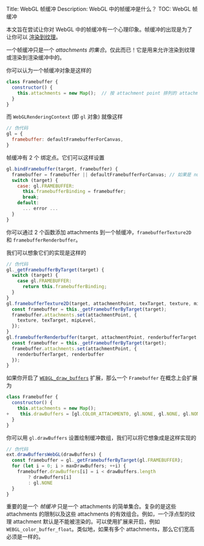 Title: WebGL 帧缓冲
Description: WebGL 中的帧缓冲是什么？
TOC: WebGL 帧缓冲


本文旨在尝试让你对 WebGL 中的帧缓冲有一个心理印象。帧缓冲的出现是为了让你可以 [渲染到纹理](webgl-render-to-texture.html)。

一个帧缓冲只是一个 *attachments 的集合*。仅此而已！它是用来允许渲染到纹理或渲染到渲染缓冲中的。

你可以认为一个帧缓冲对象是这样的

```js
class Framebuffer {
  constructor() {
    this.attachments = new Map();  // 按 attachment point 排列的 attachments
  }
}
```

而 `WebGLRenderingContext` (即 `gl` 对象) 就像这样

```js
// 伪代码
gl = {
  framebuffer: defaultFramebufferForCanvas,
}
```

帧缓冲有 2 个 绑定点。它们可以这样设置

```js
gl.bindFramebuffer(target, framebuffer) {
  framebuffer = framebuffer || defaultFramebufferForCanvas; // 如果是 null 则使用 canvas
  switch (target) {
    case: gl.FRAMEBUFFER:
      this.framebufferBinding = framebuffer;
      break;
    default:
      ... error ...
  }
}
```

你可以通过 2 个函数添加 attachments 到一个帧缓冲，`framebufferTexture2D` 和 `framebufferRenderbuffer`。

我们可以想象它们的实现是这样的

```js
// 伪代码
gl._getFramebufferByTarget(target) {
  switch (target) {
    case gl.FRAMEBUFFER:
      return this.framebufferBinding;
  }
}
gl.framebufferTexture2D(target, attachmentPoint, texTarget, texture, mipLevel) {
  const framebuffer = this._getFramebufferByTarget(target);
  framebuffer.attachments.set(attachmentPoint, {
    texture, texTarget, mipLevel,
  });
}
gl.framebufferRenderbuffer(target, attachmentPoint, renderbufferTarget, renderbuffer) {
  const framebuffer = this._getFramebufferByTarget(target);
  framebuffer.attachments.set(attachmentPoint, {
    renderbufferTarget, renderbuffer
  });
}
```

如果你开启了 [`WEBGL_draw_buffers`](https://www.khronos.org/registry/webgl/extensions/WEBGL_draw_buffers/)
扩展，那么一个 `Framebuffer` 在概念上会扩展为

```js
class Framebuffer {
  constructor() {
    this.attachments = new Map();
+    this.drawBuffers = [gl.COLOR_ATTACHMENT0, gl.NONE, gl.NONE, gl.NONE, ...];
  }
}
```

你可以用 `gl.drawBuffers` 设置绘制缓冲数组，我们可以将它想象成是这样实现的

```js
// 伪代码
ext.drawBuffersWebGL(drawBuffers) {
  const framebuffer = gl._getFramebufferByTarget(gl.FRAMEBUFFER);
  for (let i = 0; i > maxDrawBuffers; ++i) {
    framebuffer.drawBuffers[i] = i < drawBuffers.length
        ? drawBuffers[i]
        : gl.NONE
  }
}
```

重要的是一个 *帧缓冲* 只是一个 attachments 的简单集合。复杂的是这些 attachments 的限制以及这些 attachments 的有效组合。例如，一个浮点型的纹理 attachment 默认是不能被渲染的。可以使用扩展来开启，例如 `WEBGL_color_buffer_float`。类似地，如果有多个 attachments，那么它们宽高必须是一样的。